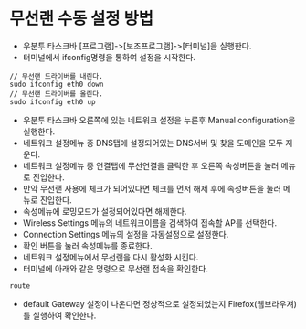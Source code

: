 # 무선랜 수동 설정 방법 #

  * 우분투 타스크바 [프로그램]->[보조프로그램]->[터미널]을 실행한다.
  * 터미널에서 ifconfig명령을 통하여 설정을 시작한다.

```
// 무선랜 드라이버를 내린다.
sudo ifconfig eth0 down
// 무선랜 드라이버를 올린다.
sudo ifconfig eth0 up
```

  * 우분투 타스크바 오른쪽에 있는 네트워크 설정을 누른후 Manual configuration을 실행한다.
  * 네트워크 설정메뉴 중 DNS탭에 설정되어있는 DNS서버 및 찾을 도메인을 모두 지운다.
  * 네트워크 설정메뉴 중 연결탭에 무선연결을 클릭한 후 오른쪽 속성버튼을 눌러 메뉴로 진입한다.
  * 만약 무선랜 사용에 체크가 되어있다면 체크를 먼저 해제 후에 속성버튼을 눌러 메뉴로 진입한다.
  * 속성메뉴에 로밍모드가 설정되어있다면 해제한다.
  * Wireless Settings 메뉴의 네트워크이름을 검색하여 접속할 AP를 선택한다.
  * Connection Settings 메뉴의 설정을 자동설정으로 설정한다.
  * 확인 버튼을 눌러 속성메뉴를 종료한다.
  * 네트워크 설정메뉴에서 무선랜을 다시 활성화 시킨다.
  * 터미널에 아래와 같은 명령으로 무선랜 접속을 확인한다.

```
route
```

  * default Gateway 설정이 나온다면 정상적으로 설정되었는지 Firefox(웹브라우져)를 실행하여 확인한다.